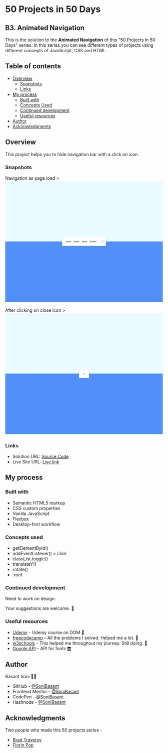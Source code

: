 # 50 Projects in 50 Days

## B3. Animated Navigation

This is the solution to the **Animated Navigation** of this "50 Projects in 50 Days" series. In this series you can see different types of projects using different concepts of JavaScript, CSS and HTML.

## Table of contents

- [Overview](#overview)
  - [Snapshots](#snapshots)
  - [Links](#links)
- [My process](#my-process)
  - [Built with](#built-with)
  - [Concepts Used](#concepts-used)
  - [Continued development](#continued-development)
  - [Useful resources](#useful-resources)
- [Author](#author)
- [Acknowledgments](#acknowledgments)

## Overview

This project helps you to hide navigation bar with a click on icon.

### Snapshots

Navigation as page load >
![Animated Navigation](Images/Animated-nav-snap-1.png)

After clicking on close icon >
![Animated Navigation](Images/Animated-nav-snap-2.png)

### Links

- Solution URL: [Source Code](https://github.com/SoniBasant/50-Projects-on-JS-DOM/tree/main/B3.%20Animated%20Navigation)
- Live Site URL: [Live link](https://sonibasant.github.io/50-Projects-on-JS-DOM/B3.%20Animated%20Navigation/animatedNavigation.html)

## My process

### Built with

- Semantic HTML5 markup
- CSS custom properties
- Vanilla JavaScript
- Flexbox
- Desktop-first workflow

### Concepts used

- getElementById()
- addEventListener() > click
- classList.toggle()
- translateY()
- rotate()
- :root

### Continued development

Need to work on design.

Your suggestions are welcome. 🙌

### Useful resources

- [Udemy](https://www.udemy.com/course/50-projects-50-days/) - Udemy course on DOM 🤝
- [freecodecamp](https://www.freecodecamp.org/) - All the problems I solved. Helped me a lot. 🙌
- [w3schools](https://www.w3schools.com) - This helped me throughout my journey. Still doing. 🙂
- [Google API](https://fonts.googleapis.com/css?family=Muli&display=swap) - API for fonts 🆎

## Author

Basant Soni 👨‍💻

- GitHub - [@SoniBasant](https://github.com/SoniBasant)
- Frontend Mentor - [@SoniBasant](https://www.frontendmentor.io/profile/SoniBasant)
- CodePen - [@SoniBasant](https://codepen.io/sonibasant)
- Hashnode - [@SoniBasant](https://sonibasant.hashnode.dev/)

## Acknowledgments

Two people who made this 50 projects series -

- [Brad Traversy](https://github.com/bradtraversy)
- [Florin Pop](https://github.com/florinpop17)
